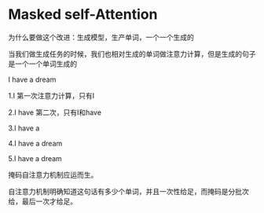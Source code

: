 # Masked self-Attention

为什么要做这个改进：生成模型，生产单词，一个一个生成的

当我们做生成任务的时候，我们也相对生成的单词做注意力计算，但是生成的句子是一个一个单词生成的

I have  a dream

1.I   第一次注意力计算，只有I

2.I have  第二次，只有I和have

3.I have a   

4.I have a dream

5.I have a dream<eos>

掩码自注意力机制应运而生。

自注意力机制明确知道这句话有多少个单词，并且一次性给足，而掩码是分批次给，最后一次才给足。

